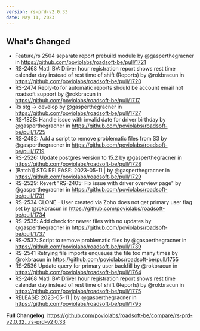 ```yaml
---
version: rs-prd-v2.0.33
date: May 11, 2023
---
```


## What's Changed
* Feature/rs 2504 separate report prebuild module by @gasperthegracner in https://github.com/poviolabs/roadsoft-be/pull/1721
* RS-2468 Matli BV: Driver hour registration report shows rest time calendar day instead of rest time of shift (Reports) by @rokbracun in https://github.com/poviolabs/roadsoft-be/pull/1720
* RS-2474 Reply-to for automatic reports should be account email not roadsoft support by @rokbracun in https://github.com/poviolabs/roadsoft-be/pull/1717
* Rs stg -> develop by @gasperthegracner in https://github.com/poviolabs/roadsoft-be/pull/1727
* RS-1828: Handle issue with invalid date for driver birthday by @gasperthegracner in https://github.com/poviolabs/roadsoft-be/pull/1725
* RS-2482: Add a script to remove problematic files from S3 by @gasperthegracner in https://github.com/poviolabs/roadsoft-be/pull/1719
* RS-2526: Update postgres version to 15.2 by @gasperthegracner in https://github.com/poviolabs/roadsoft-be/pull/1728
* [Batch1] STG RELEASE: 2023-05-11 | by @gasperthegracner in https://github.com/poviolabs/roadsoft-be/pull/1729
* RS-2529: Revert "RS-2405: Fix issue with driver overview page" by @gasperthegracner in https://github.com/poviolabs/roadsoft-be/pull/1731
* RS-2534 CLONE - User created via Zoho does not get primary user flag set by @rokbracun in https://github.com/poviolabs/roadsoft-be/pull/1734
* RS-2535: Add check for newer files with no updates by @gasperthegracner in https://github.com/poviolabs/roadsoft-be/pull/1737
* RS-2537: Script to remove problematic files by @gasperthegracner in https://github.com/poviolabs/roadsoft-be/pull/1739
* RS-2541 Retrying file imports enqueues the file too many times by @rokbracun in https://github.com/poviolabs/roadsoft-be/pull/1755
* RS-2536 Update query for primary user backfill by @rokbracun in https://github.com/poviolabs/roadsoft-be/pull/1764
* RS-2468 Matli BV: Driver hour registration report shows rest time calendar day instead of rest time of shift (Reports) by @rokbracun in https://github.com/poviolabs/roadsoft-be/pull/1775
* RELEASE: 2023-05-11 | by @gasperthegracner in https://github.com/poviolabs/roadsoft-be/pull/1795


**Full Changelog**: https://github.com/poviolabs/roadsoft-be/compare/rs-prd-v2.0.32...rs-prd-v2.0.33